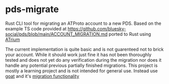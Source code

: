 pds-migrate
===========
Rust CLI tool for migrating an ATProto account to a new PDS. Based on the example TS code provided at https://github.com/bluesky-social/pds/blob/main/ACCOUNT_MIGRATION.md ported to Rust using [ATrium](https://github.com/sugyan/atrium)

The current implementation is quite basic and is not guarenteed not to brick your account. While it should work just fine it has not been thoroughly tested and does not yet do any verification during the migration nor does it handle any potential previous partially finished migrations.
This project is mostly a learning project and is not intended for general use. Instead use [goat](https://github.com/bluesky-social/indigo/tree/main/cmd/goat) and it's [migration functionality](https://whtwnd.com/bnewbold.net/entries/Migrating%20PDS%20Account%20with%20%60goat%60)
